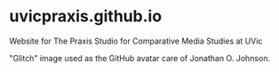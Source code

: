 # uvicpraxis.github.io

Website for The Praxis Studio for Comparative Media Studies at UVic 

"Glitch" image used as the GitHub avatar care of Jonathan O. Johnson. 

